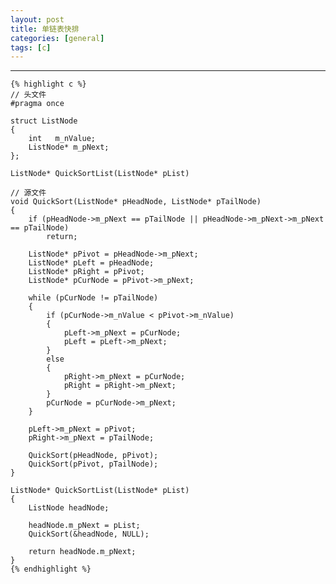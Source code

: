 ```yaml
---
layout: post
title: 单链表快排
categories: [general]
tags: [c]
---
```


----------
	
    {% highlight c %}
    // 头文件
    #pragma once
    
    struct ListNode
    {
        int   m_nValue;
        ListNode* m_pNext;
    };
    
    ListNode* QuickSortList(ListNode* pList)
    
    // 源文件
    void QuickSort(ListNode* pHeadNode, ListNode* pTailNode)
    {
        if (pHeadNode->m_pNext == pTailNode || pHeadNode->m_pNext->m_pNext == pTailNode)
            return;
    
        ListNode* pPivot = pHeadNode->m_pNext;
        ListNode* pLeft = pHeadNode;
        ListNode* pRight = pPivot;
        ListNode* pCurNode = pPivot->m_pNext;
    
        while (pCurNode != pTailNode)
        {
            if (pCurNode->m_nValue < pPivot->m_nValue)
            {
                pLeft->m_pNext = pCurNode;
                pLeft = pLeft->m_pNext;
            }
            else
            {
                pRight->m_pNext = pCurNode;
                pRight = pRight->m_pNext;
            }
            pCurNode = pCurNode->m_pNext;
        }
    
        pLeft->m_pNext = pPivot;
        pRight->m_pNext = pTailNode;
    
        QuickSort(pHeadNode, pPivot);
        QuickSort(pPivot, pTailNode);
    }
    
    ListNode* QuickSortList(ListNode* pList)
    {
        ListNode headNode;
    
        headNode.m_pNext = pList;
        QuickSort(&headNode, NULL);
    
        return headNode.m_pNext;
    }
    {% endhighlight %}